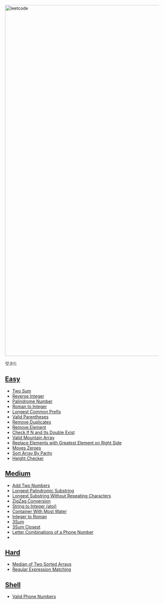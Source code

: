 <img width="1151" alt="leetcode" src="https://user-images.githubusercontent.com/42399580/126304233-faece608-54f7-40e6-987a-be59efe9e7c6.png">

릿코드

## [Easy](https://github.com/SGTYang/Algorithms/tree/main/LeetCode/Easy)
* [Two Sum](https://github.com/SGTYang/Algorithms/tree/main/LeetCode/Easy/Two%20Sum)
* [Reverse Integer](https://github.com/SGTYang/Algorithms/tree/main/LeetCode/Easy/Reverse%20Integer)
* [Palindrome Number](https://github.com/SGTYang/Algorithms/tree/main/LeetCode/Easy/Palindrome%20Number)
* [Roman to Integer](https://github.com/SGTYang/Algorithms/tree/main/LeetCode/Easy/Roman%20to%20Integer)
* [Longest Common Prefix](https://github.com/SGTYang/Algorithms/tree/main/LeetCode/Easy/Longest%20Common%20Prefix)
* [Valid Parentheses](https://github.com/SGTYang/Algorithms/tree/main/LeetCode/Easy/Valid%20Parentheses)
* [Remove Duplicates](https://github.com/SGTYang/Algorithms/tree/main/LeetCode/Easy/Remove%20Duplicates)
* [Remove Element](https://github.com/SGTYang/Algorithms/tree/main/LeetCode/Easy/Remove%20Element)
* [Check If N and Its Double Exist](https://github.com/SGTYang/Algorithms/tree/main/LeetCode/Easy/Check%20If%20N%20and%20Its%20Double%20Exist)
* [Valid Mountain Array](https://github.com/SGTYang/Algorithms/tree/main/LeetCode/Easy/Valid%20Mountain%20Array)
* [Replace Elements with Greatest Element on Right Side](https://github.com/SGTYang/Algorithms/tree/main/LeetCode/Easy/Replace%20Elements%20with%20Greatest%20Element%20on%20Right%20Side)
* [Moves Zeroes](https://github.com/SGTYang/Algorithms/tree/main/LeetCode/Easy/Move%20Zeroes)
* [Sort Array By Parity](https://github.com/SGTYang/Algorithms/tree/main/LeetCode/Easy/Sort%20Array%20By%20Parity)
* [Height Checker](https://github.com/SGTYang/Algorithms/tree/main/LeetCode/Easy/Height%20Checker)

## [Medium](https://github.com/SGTYang/Algorithms/tree/main/LeetCode/Medium)
* [Add Two Numbers](https://github.com/SGTYang/Algorithms/tree/main/LeetCode/Medium/Add%20Two%20Numbers)
* [Longest Palindromic Substring](https://github.com/SGTYang/Algorithms/tree/main/LeetCode/Medium/Longest%20Palindromic%20Substring)
* [Longest Substring Without Repeating Characters](https://github.com/SGTYang/Algorithms/tree/main/LeetCode/Medium/Longest%20Substring%20Without%20Repeating%20Characters)
* [ZigZag Conversion](https://github.com/SGTYang/Algorithms/tree/main/LeetCode/Medium/ZigZag%20Conversion)
* [String to Integer (atoi)](https://github.com/SGTYang/Algorithms/tree/main/LeetCode/Medium/String%20to%20Integer%20(atoi))
* [Container With Most Water](https://github.com/SGTYang/Algorithms/tree/main/LeetCode/Medium/Container%20With%20Most%20Water)
* [Integer to Roman](https://github.com/SGTYang/Algorithms/tree/main/LeetCode/Medium/Integer%20to%20Roman)
* [3Sum](https://github.com/SGTYang/Algorithms/tree/main/LeetCode/Medium/3Sum)
* [3Sum Closest](https://github.com/SGTYang/Algorithms/tree/main/LeetCode/Medium/3Sum%20Closest)
* [Letter Combinations of a Phone Number](https://github.com/SGTYang/Algorithms/tree/main/LeetCode/Medium/Letter%20Combinations%20of%20a%20Phone%20Number)
* 

## [Hard](https://github.com/SGTYang/Algorithms/tree/main/LeetCode/Hard)
* [Median of Two Sorted Arrays](https://github.com/SGTYang/Algorithms/tree/main/LeetCode/Hard/Median%20of%20Two%20Sorted%20Arrays)
* [Regular Expression Matching](https://github.com/SGTYang/Algorithms/tree/main/LeetCode/Hard/Regular%20Expression%20Matching)

## [Shell](https://github.com/SGTYang/Algorithms/tree/main/LeetCode/Shell/Valid%20Phone%20Numbers)
* [Valid Phone Numbers](https://github.com/SGTYang/Algorithms/tree/main/LeetCode/Shell/Valid%20Phone%20Numbers)

